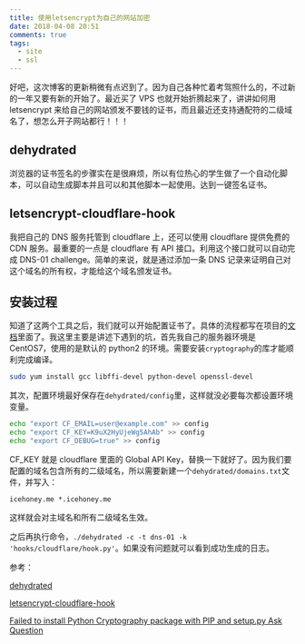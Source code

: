 ```yaml
---
title: 使用letsencrypt为自己的网站加密
date: 2018-04-08 20:51
comments: true
tags:
  - site
  - ssl
---
```


好吧，这次博客的更新稍微有点迟到了。因为自己各种忙着考驾照什么的，不过新的一年又要有新的开始了。最近买了 VPS 也就开始折腾起来了，讲讲如何用 letsencrypt 来给自己的网站颁发不要钱的证书，而且最近还支持通配符的二级域名了，想怎么开子网站都行！！！

## dehydrated

浏览器的证书签名的步骤实在是很麻烦，所以有位热心的学生做了一个自动化脚本，可以自动生成脚本并且可以和其他脚本一起使用。达到一键签名证书。

## letsencrypt-cloudflare-hook

我把自己的 DNS 服务托管到 cloudflare 上，还可以使用 cloudflare 提供免费的 CDN 服务。最重要的一点是 cloudflare 有 API 接口。利用这个接口就可以自动完成 DNS-01 challenge。简单的来说，就是通过添加一条 DNS 记录来证明自己对这个域名的所有权，才能给这个域名颁发证书。

## 安装过程

知道了这两个工具之后，我们就可以开始配置证书了。具体的流程都写在项目的[文档](https://github.com/kappataumu/letsencrypt-cloudflare-hook/blob/master/README.md)里面了。我这里主要是讲述下遇到的坑，首先我自己的服务器环境是 CentOS7，使用的是默认的 python2 的环境。需要安装`cryptography`的库才能顺利完成编译。

```bash
sudo yum install gcc libffi-devel python-devel openssl-devel
```

其次，配置环境最好保存在`dehydrated/config`里，这样就没必要每次都设置环境变量。

```bash
echo "export CF_EMAIL=user@example.com" >> config
echo "export CF_KEY=K9uX2HyUjeWg5AhAb" >> config
echo "export CF_DEBUG=true" >> config
```

CF_KEY 就是 cloudflare 里面的 Global API Key，替换一下就好了。因为我们要配置的域名包含所有的二级域名，所以需要新建一个`dehydrated/domains.txt`文件，并写入：

```
icehoney.me *.icehoney.me
```

这样就会对主域名和所有二级域名生效。

之后再执行命令，`./dehydrated -c -t dns-01 -k 'hooks/cloudflare/hook.py'`。如果没有问题就可以看到成功生成的日志。

参考：

[dehydrated](https://github.com/lukas2511/dehydrated)

[letsencrypt-cloudflare-hook](https://github.com/kappataumu/letsencrypt-cloudflare-hook)

[Failed to install Python Cryptography package with PIP and setup.py
Ask Question](https://stackoverflow.com/questions/22073516/failed-to-install-python-cryptography-package-with-pip-and-setup-py)
